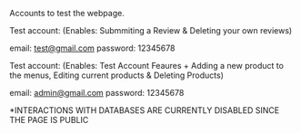 Accounts to test the webpage.

Test account: (Enables: Submmiting a Review & Deleting your own reviews)

email: test@gmail.com
password: 12345678


Test account: (Enables: Test Account Feaures + Adding a new product to the menus, Editing current products & Deleting Products)

email: admin@gmail.com
password: 12345678


*INTERACTIONS WITH DATABASES ARE CURRENTLY DISABLED SINCE THE PAGE IS PUBLIC
